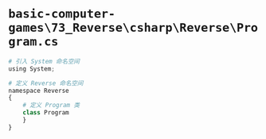 # `basic-computer-games\73_Reverse\csharp\Reverse\Program.cs`

```py
# 引入 System 命名空间
using System;

# 定义 Reverse 命名空间
namespace Reverse
{
    # 定义 Program 类
    class Program
    }
}
```